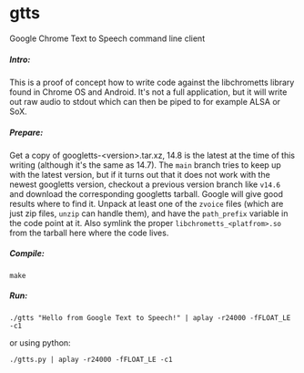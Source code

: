 # gtts
Google Chrome Text to Speech command line client

##### Intro:
This is a proof of concept how to write code against the libchrometts library found in Chrome OS and Android.
It's not a full application, but it will write out raw audio to stdout which can then be piped to for example ALSA or SoX.

##### Prepare:
Get a copy of googletts-\<version\>.tar.xz, 14.8 is the latest at the time of this writing (although it's the same as 14.7).
The `main` branch tries to keep up with the latest version, but if it turns out that it does not work with the newest googletts version,
checkout a previous version branch like `v14.6` and download the corresponding googletts tarball. Google will give good results where to find it.
Unpack at least one of the `zvoice` files (which are just zip files, `unzip` can handle them), and have the `path_prefix` variable in the code point at it.
Also symlink the proper `libchrometts_<platfrom>.so` from the tarball here where the code lives.

##### Compile:
```
make
```

##### Run:
```
./gtts "Hello from Google Text to Speech!" | aplay -r24000 -fFLOAT_LE -c1
```
or using python:
```
./gtts.py | aplay -r24000 -fFLOAT_LE -c1
```

